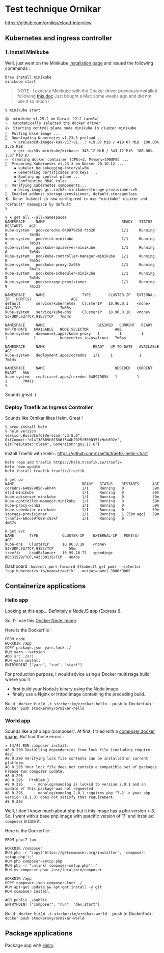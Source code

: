 # Test technique Ornikar

https://github.com/ornikar/cloud-interview

## Kubernetes and ingress controller
### 1. Install Minikube

Well, just went on the Minikube [installation page](https://minikube.sigs.k8s.io/docs/start/) and issued the following commands :

```
brew install minikube
minikube start
```

> NOTE : I execute Minikube with the Docker driver previously installed following [this doc](https://docs.docker.com/desktop/mac/install/)
> Just bought a Mac some weeks ago and did not use it so much !

```
% minikube start

😄  minikube v1.25.2 on Darwin 12.2 (arm64)
✨  Automatically selected the docker driver
👍  Starting control plane node minikube in cluster minikube
🚜  Pulling base image ...
💾  Downloading Kubernetes v1.23.3 preload ...
    > preloaded-images-k8s-v17-v1...: 419.07 MiB / 419.07 MiB  100.00% 2.35 MiB
    > gcr.io/k8s-minikube/kicbase: 343.12 MiB / 343.12 MiB  100.00% 1.87 MiB p/
🔥  Creating docker container (CPUs=2, Memory=1988MB) ...
🐳  Preparing Kubernetes v1.23.3 on Docker 20.10.12 ...
    ▪ kubelet.housekeeping-interval=5m
    ▪ Generating certificates and keys ...
    ▪ Booting up control plane ...
    ▪ Configuring RBAC rules ...
🔎  Verifying Kubernetes components...
    ▪ Using image gcr.io/k8s-minikube/storage-provisioner:v5
🌟  Enabled addons: storage-provisioner, default-storageclass
🏄  Done! kubectl is now configured to use "minikube" cluster and "default" namespace by default
% 
```

```
% k get all --all-namespaces
NAMESPACE     NAME                                   READY   STATUS    RESTARTS   AGE
kube-system   pod/coredns-64897985d-ftb2k            1/1     Running   0          7m40s
kube-system   pod/etcd-minikube                      1/1     Running   0          7m53s
kube-system   pod/kube-apiserver-minikube            1/1     Running   0          7m54s
kube-system   pod/kube-controller-manager-minikube   1/1     Running   0          7m55s
kube-system   pod/kube-proxy-2x95h                   1/1     Running   0          7m41s
kube-system   pod/kube-scheduler-minikube            1/1     Running   0          7m54s
kube-system   pod/storage-provisioner                1/1     Running   0          7m52s

NAMESPACE     NAME                 TYPE        CLUSTER-IP   EXTERNAL-IP   PORT(S)                  AGE
default       service/kubernetes   ClusterIP   10.96.0.1    <none>        443/TCP                  7m55s
kube-system   service/kube-dns     ClusterIP   10.96.0.10   <none>        53/UDP,53/TCP,9153/TCP   7m54s

NAMESPACE     NAME                        DESIRED   CURRENT   READY   UP-TO-DATE   AVAILABLE   NODE SELECTOR            AGE
kube-system   daemonset.apps/kube-proxy   1         1         1       1            1           kubernetes.io/os=linux   7m54s

NAMESPACE     NAME                      READY   UP-TO-DATE   AVAILABLE   AGE
kube-system   deployment.apps/coredns   1/1     1            1           7m54s

NAMESPACE     NAME                                DESIRED   CURRENT   READY   AGE
kube-system   replicaset.apps/coredns-64897985d   1         1         1       7m41s
% 
```

Sounds great :)

### Deploy Traefik as Ingress Controller

Sounds like Ornikar likes Helm. Great !

```
% brew install helm
% helm version
version.BuildInfo{Version:"v3.8.0", GitCommit:"d14138609b01886f544b2025f5000351c9eb092e", GitTreeState:"clean", GoVersion:"go1.17.6"}
```

Install Traefik with Helm : https://github.com/traefik/traefik-helm-chart

````
helm repo add traefik https://helm.traefik.io/traefik
helm repo update
helm install traefik traefik/traefik

k get po
NAME                               READY   STATUS    RESTARTS      AGE
coredns-64897985d-wkh4h            1/1     Running   0             59m
etcd-minikube                      1/1     Running   0             59m
kube-apiserver-minikube            1/1     Running   0             59m
kube-controller-manager-minikube   1/1     Running   0             59m
kube-proxy-xcnb2                   1/1     Running   0             59m
kube-scheduler-minikube            1/1     Running   0             59m
storage-provisioner                1/1     Running   1 (59m ago)   59m
traefik-68cc69f688-c8skf           1/1     Running   0             4m37s

k get svc
NAME       TYPE           CLUSTER-IP    EXTERNAL-IP   PORT(S)                      AGE
kube-dns   ClusterIP      10.96.0.10    <none>        53/UDP,53/TCP,9153/TCP       59m
traefik    LoadBalancer   10.99.28.72   <pending>     80:31529/TCP,443:30136/TCP   4m43s
````

Dashboard :
`kubectl port-forward $(kubectl get pods --selector "app.kubernetes.io/name=traefik" --output=name) 9000:9000`






## Containerize applications

### Hello app

Looking at this app... Definitely a NodeJS app (Express !).

So, I'll use this [Docker Node image](https://hub.docker.com/_/node).

Here is the Dockerfile :
```
FROM node
WORKDIR /app
COPY package.json yarn.lock ./
RUN yarn --version
ADD src ./src
RUN yarn install
ENTRYPOINT ["yarn", "run", "start"]

```

For production purpose, I would advice using a Docker multistage build where you'll
- first build your NodeJs binary using the Node image
- finally use a Nginx or Httpd image containing the preceding build.

Build : `docker build -t stockersky/ornikar-hello .`
push to Dockerhub : `docker push stockersky/ornikar-hello`

### World app

Sounds like a php app (composer).
At first, I tried with a [composer docker image](https://hub.docker.com/_/composer).
But had those errors :
```
> [4/4] RUN composer install:
#8 0.290 Installing dependencies from lock file (including require-dev)
#8 0.290 Verifying lock file contents can be installed on current platform.
#8 0.295 Your lock file does not contain a compatible set of packages. Please run composer update.
#8 0.295 
#8 0.295   Problem 1
#8 0.295     - monolog/monolog is locked to version 2.0.1 and an update of this package was not requested.
#8 0.295     - monolog/monolog 2.0.1 requires php ^7.2 -> your php version (8.1.3) does not satisfy that requirement.
#8 0.295 
```

Well, I don't know much about php but it this image has a php version > 8. 
So, I went with a base php image with specific version of '7' and installed `composer` inside it.

Here is the Dockerfile :

````
FROM php:7-fpm

WORKDIR /composer
RUN php -r "copy('https://getcomposer.org/installer', 'composer-setup.php');"
RUN php composer-setup.php
RUN php -r "unlink('composer-setup.php');"
RUN mv composer.phar /usr/local/bin/composer

WORKDIR /app
COPY composer.json composer.lock ./
RUN apt-get update && apt-get install -y git
RUN composer install

ADD public ./public
ENTRYPOINT ["composer", "run", "dev:start"]
````

Build : `docker build -t stockersky/ornikar-world .`
push to Dockerhub : `docker push stockersky/ornikar-world`

## Package applications

Package app with [Helm](https://helm.sh/)

